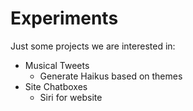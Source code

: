 # Experiments
Just some projects we are interested in:
- Musical Tweets
  - Generate Haikus based on themes
- Site Chatboxes
  - Siri for website
  
